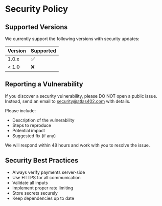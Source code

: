 # Security Policy

## Supported Versions

We currently support the following versions with security updates:

| Version | Supported          |
| ------- | ------------------ |
| 1.0.x   | :white_check_mark: |
| < 1.0   | :x:                |

## Reporting a Vulnerability

If you discover a security vulnerability, please DO NOT open a public issue. Instead, send an email to security@atlas402.com with details.

Please include:
- Description of the vulnerability
- Steps to reproduce
- Potential impact
- Suggested fix (if any)

We will respond within 48 hours and work with you to resolve the issue.

## Security Best Practices

- Always verify payments server-side
- Use HTTPS for all communication
- Validate all inputs
- Implement proper rate limiting
- Store secrets securely
- Keep dependencies up to date








